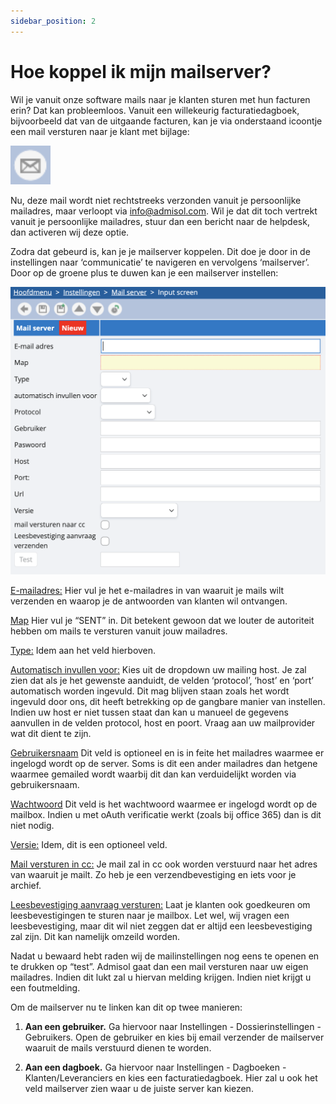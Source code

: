 ```yaml
---
sidebar_position: 2
---
```


# Hoe koppel ik mijn mailserver? 

Wil je vanuit onze software mails naar je klanten sturen met hun facturen erin? Dat kan probleemloos. Vanuit een willekeurig facturatiedagboek, bijvoorbeeld dat van de uitgaande facturen, kan je via onderstaand icoontje een mail versturen naar je klant met bijlage: 

![alt text](image.png)

Nu, deze mail wordt niet rechtstreeks verzonden vanuit je persoonlijke mailadres, maar verloopt via [info@admisol.com](mailto:info@admisol.com). Wil je dat dit toch vertrekt vanuit je persoonlijke mailadres, stuur dan een bericht naar de helpdesk, dan activeren wij deze optie. 

Zodra dat gebeurd is, kan je je mailserver koppelen. Dit doe je door in de instellingen naar ‘communicatie’ te navigeren en vervolgens ‘mailserver’. Door op de groene plus te duwen kan je een mailserver instellen: 

![alt text](image-1.png)

<u>E-mailadres:</u>
Hier vul je het e-mailadres in van waaruit je mails wilt verzenden en waarop je de antwoorden van klanten wil ontvangen. 

<u>Map</u> 
Hier vul je “SENT” in. Dit betekent gewoon dat we louter de autoriteit hebben om mails te versturen vanuit jouw mailadres. 

<u>Type:</u>
Idem aan het veld hierboven.

<u>Automatisch invullen voor:</u>
Kies uit de dropdown uw mailing host. Je zal zien dat als je het gewenste aanduidt, de velden ‘protocol’, ‘host’ en ‘port’ automatisch worden ingevuld. Dit mag blijven staan zoals het wordt ingevuld door ons, dit heeft betrekking op de gangbare manier van instellen. 
Indien uw host er niet tussen staat dan kan u manueel de gegevens aanvullen in de velden protocol, host en poort. Vraag aan uw mailprovider wat dit dient te zijn.

<u>Gebruikersnaam</u>
Dit veld is optioneel en is in feite het mailadres waarmee er ingelogd wordt op de server. Soms is dit een ander mailadres dan hetgene waarmee gemailed wordt waarbij dit dan kan verduidelijkt worden via gebruikersnaam.


<u>Wachtwoord</u>
Dit veld is het wachtwoord waarmee er ingelogd wordt op de mailbox. Indien u met oAuth verificatie werkt (zoals bij office 365) dan is dit niet nodig. 

<u>Versie:</u>
Idem, dit is een optioneel veld. 

<u>Mail versturen in cc:</u>
Je mail zal in cc ook worden verstuurd naar het adres van waaruit je mailt. Zo heb je een verzendbevestiging en iets voor je archief. 

<u>Leesbevestiging aanvraag versturen:</u>
Laat je klanten ook goedkeuren om leesbevestigingen te sturen naar je mailbox. Let wel, wij vragen een leesbevestiging, maar dit wil niet zeggen dat er altijd een leesbevestiging zal zijn. Dit kan namelijk omzeild worden.

Nadat u bewaard hebt raden wij de mailinstellingen nog eens te openen en te drukken op “test”. Admisol gaat dan een mail versturen naar uw eigen mailadres. Indien dit lukt zal u hiervan melding krijgen. Indien niet krijgt u een foutmelding. 

Om de mailserver nu te linken kan dit op twee manieren:

1. **Aan een gebruiker.**
Ga hiervoor naar Instellingen - Dossierinstellingen - Gebruikers. Open de gebruiker en kies bij email verzender de mailserver waaruit de mails verstuurd dienen te worden.

2. **Aan een dagboek.**
Ga hiervoor naar Instellingen - Dagboeken - Klanten/Leveranciers en kies een facturatiedagboek. Hier zal u ook het veld mailserver zien waar u de juiste server kan kiezen. 

